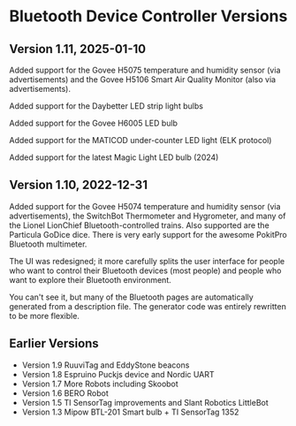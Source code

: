 ﻿# Bluetooth Device Controller Versions

## Version 1.11, 2025-01-10

Added support for the Govee H5075 temperature and humidity sensor (via advertisements) and the Govee H5106 Smart Air Quality Monitor (also via advertisements).

Added support for the Daybetter LED strip light bulbs

Added support for the Govee H6005 LED bulb

Added support for the MATICOD under-counter LED light (ELK protocol)

Added support for the latest Magic Light LED bulb (2024) 

## Version 1.10, 2022-12-31

Added support for the Govee H5074 temperature and humidity sensor (via advertisements), the SwitchBot Thermometer and Hygrometer, and many of the Lionel LionChief Bluetooth-controlled trains. Also supported are the Particula GoDice dice. There is very early support for the awesome PokitPro Bluetooth multimeter.

The UI was redesigned; it more carefully splits the user interface for people who want to control their Bluetooth devices (most people) and people who want to explore their Bluetooth environment.

You can't see it, but many of the Bluetooth pages are automatically generated from a description file. The generator code was entirely rewritten to be more flexible. 


## Earlier Versions

* Version 1.9 RuuviTag and EddyStone beacons
* Version 1.8 Espruino Puckjs device and Nordic UART 
* Version 1.7 More Robots including Skoobot
* Version 1.6 BERO Robot
* Version 1.5 TI SensorTag improvements and Slant Robotics LittleBot
* Version 1.3 Mipow BTL-201 Smart bulb + TI SensorTag 1352

